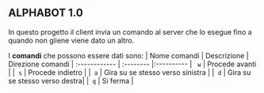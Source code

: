 ## ALPHABOT 1.0
In questo progetto il client invia un comando al server che lo esegue fino a quando non gliene viene dato un altro.

I **comandi** che possono essere dati sono:
| Nome comandi  | Descrizione                         | Direzione comandi
| :------------ | :-------- |:----------
| ` w`          | Procede avanti  |
|` s`           | Procede indietro   | 
|` a`           | Gira su se stesso verso sinistra  |
|` d`           | Gira su se stesso verso destra|
|` q`           | Si ferma  |
